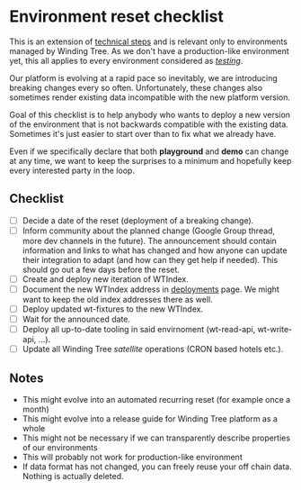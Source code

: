 # Environment reset checklist

This is an extension of
[technical steps](https://github.com/windingtree/wiki/blob/master/developer-guides/preparing-environment.md#resetting-an-existing-environment)
and is relevant only to environments managed by Winding Tree. As
we don't have a production-like environment yet, this all applies
to every environment considered as
[*testing*](https://github.com/windingtree/wiki/blob/master/developer-resources.md#publicly-available-wt-deployments).

Our platform is evolving at a rapid pace so inevitably, we are
introducing breaking changes every so often. Unfortunately, these
changes also sometimes render existing data incompatible with
the new platform version.

Goal of this checklist is to help anybody who wants to deploy a new
version of the environment that is not backwards compatible with the
existing data. Sometimes it's just easier to start over than to fix
what we already have.

Even if we specifically declare that both **playground** and **demo**
can change at any time, we want to keep the surprises to a minimum
and hopefully keep every interested party in the loop.

## Checklist

- [ ] Decide a date of the reset (deployment of a breaking change).
- [ ] Inform community about the planned change (Google Group thread,
more dev channels in the future). The announcement should contain
information and links to what has changed and how anyone can update
their integration to adapt (and how can they get help if needed).
This should go out a few days before the reset.
- [ ] Create and deploy new iteration of WTIndex.
- [ ] Document the new WTIndex address in
[deployments](https://github.com/windingtree/wiki/blob/master/deployments.md)
page. We might want to keep the old index addresses there as well.
- [ ] Deploy updated wt-fixtures to the new WTIndex.
- [ ] Wait for the announced date.
- [ ] Deploy all up-to-date tooling in said envirnoment (wt-read-api,
wt-write-api, ...).
- [ ] Update all Winding Tree *satellite* operations (CRON based hotels etc.).

## Notes

- This might evolve into an automated recurring reset (for example once a month)
- This might evolve into a release guide for Winding Tree platform as a whole
- This might not be necessary if we can transparently describe properties
of our environments
- This will probably not work for production-like environment
- If data format has not changed, you can freely reuse your off chain data. Nothing
is actually deleted.
